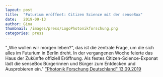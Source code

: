```yaml
---
layout: post
title:  "Futurium eröffnet: Citizen Science mit der senseBox"
date:   2019-09-13 
author: Gina
thumbnail: /images/press/LogoPhotonikforschung.png
categories: press
---
```

"„Wie wollen wir morgen leben?“, das ist die zentrale Frage, um die sich alles im Futurium in Berlin dreht. In der vergangenen Woche feierte das Haus der Zukünfte offiziell Eröffnung. Als festes Citizen-Science-Exponat lädt die senseBox Bürgerinnen und Bürger zum Entdecken und Ausprobieren ein."
<a href="https://www.photonikforschung.de/service/nachrichten/detailansicht/futurium-eroeffnet-citizen-science-mit-der-sensebox.html" target="_blank">"Photonik Forschung Deutschland" 13.09.2019</a>

